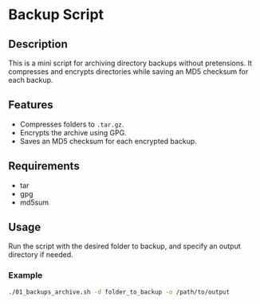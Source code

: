 # Backup Script

## Description
This is a mini script for archiving directory backups without pretensions. It compresses and encrypts directories while saving an MD5 checksum for each backup.

## Features
- Compresses folders to `.tar.gz`.
- Encrypts the archive using GPG.
- Saves an MD5 checksum for each encrypted backup.

## Requirements
- tar
- gpg
- md5sum

## Usage
Run the script with the desired folder to backup, and specify an output directory if needed.

### Example
```bash
./01_backups_archive.sh -d folder_to_backup -o /path/to/output
